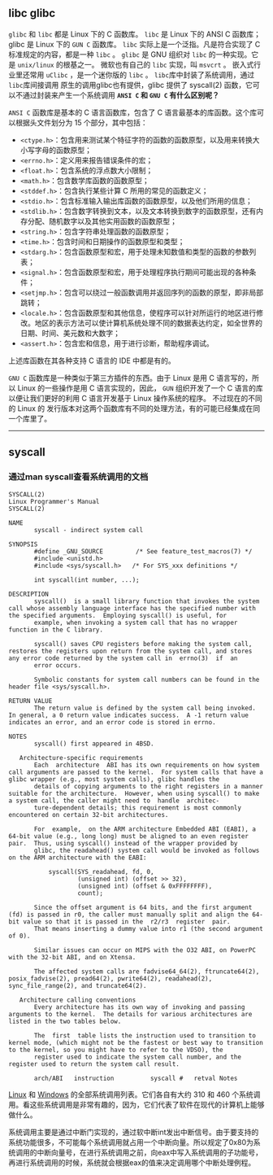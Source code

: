 ## libc glibc

`glibc` 和 `libc` 都是 Linux 下的 C 函数库。
`libc` 是 Linux 下的 ANSI C 函数库；glibc 是 Linux 下的 `GUN C` 函数库。
`libc` 实际上是一个泛指。凡是符合实现了 C 标准规定的内容，都是一种 `libc` 。
`glibc` 是 GNU 组织对 `libc` 的一种实现。它是 `unix/linux` 的根基之一。
微软也有自己的 `libc` 实现，叫 `msvcrt` 。
嵌入式行业里还常用 `uClibc` ，是一个迷你版的 `libc` 。
`libc`库中封装了系统调用，通过`libc`库间接调用 
原生的调用glibc也有提供，glibc 提供了 syscall(2) 函数，它可以不通过封装来产生一个系统调用
**`ANSI C` 和 `GNU C` 有什么区别呢？**

`ANSI C` 函数库是基本的 C 语言函数库，包含了 C 语言最基本的库函数。这个库可以根据头文件划分为 15 个部分，其中包括：
* `<ctype.h>`：包含用来测试某个特征字符的函数的函数原型，以及用来转换大小写字母的函数原型；
* `<errno.h>`：定义用来报告错误条件的宏；
* `<float.h>`：包含系统的浮点数大小限制；
* `<math.h>`：包含数学库函数的函数原型；
* `<stddef.h>`：包含执行某些计算 C 所用的常见的函数定义；
* `<stdio.h>`：包含标准输入输出库函数的函数原型，以及他们所用的信息；
* `<stdlib.h>`：包含数字转换到文本，以及文本转换到数字的函数原型，还有内存分配、随机数字以及其他实用函数的函数原型；
* `<string.h>`：包含字符串处理函数的函数原型；
* `<time.h>`：包含时间和日期操作的函数原型和类型；
* `<stdarg.h>`：包含函数原型和宏，用于处理未知数值和类型的函数的参数列表；
* `<signal.h>`：包含函数原型和宏，用于处理程序执行期间可能出现的各种条件；
* `<setjmp.h>`：包含可以绕过一般函数调用并返回序列的函数的原型，即非局部跳转；
* `<locale.h>`：包含函数原型和其他信息，使程序可以针对所运行的地区进行修改。地区的表示方法可以使计算机系统处理不同的数据表达约定，如全世界的日期、时间、美元数和大数字；
* `<assert.h>`：包含宏和信息，用于进行诊断，帮助程序调试。

上述库函数在其各种支持 C 语言的 IDE 中都是有的。

`GNU C` 函数库是一种类似于第三方插件的东西。由于 Linux 是用 C 语言写的，所以 Linux 的一些操作是用 C 语言实现的，因此，
`GUN` 组织开发了一个 C 语言的库 以便让我们更好的利用 C 语言开发基于 Linux 操作系统的程序。 不过现在的不同的 Linux 的
发行版本对这两个函数库有不同的处理方法，有的可能已经集成在同一个库里了。


----

## syscall
### 通过man syscall查看系统调用的文档
```shell
SYSCALL(2)                                                                             Linux Programmer's Manual                                                                             SYSCALL(2)

NAME
       syscall - indirect system call

SYNOPSIS
       #define _GNU_SOURCE         /* See feature_test_macros(7) */
       #include <unistd.h>
       #include <sys/syscall.h>   /* For SYS_xxx definitions */

       int syscall(int number, ...);

DESCRIPTION
       syscall()  is a small library function that invokes the system call whose assembly language interface has the specified number with the specified arguments.  Employing syscall() is useful, for
       example, when invoking a system call that has no wrapper function in the C library.

       syscall() saves CPU registers before making the system call, restores the registers upon return from the system call, and stores any error code returned by the system call in  errno(3)  if  an
       error occurs.

       Symbolic constants for system call numbers can be found in the header file <sys/syscall.h>.

RETURN VALUE
       The return value is defined by the system call being invoked.  In general, a 0 return value indicates success.  A -1 return value indicates an error, and an error code is stored in errno.

NOTES
       syscall() first appeared in 4BSD.

   Architecture-specific requirements
       Each  architecture  ABI has its own requirements on how system call arguments are passed to the kernel.  For system calls that have a glibc wrapper (e.g., most system calls), glibc handles the
       details of copying arguments to the right registers in a manner suitable for the architecture.  However, when using syscall() to make a system call, the caller might need to  handle  architec‐
       ture-dependent details; this requirement is most commonly encountered on certain 32-bit architectures.

       For  example,  on the ARM architecture Embedded ABI (EABI), a 64-bit value (e.g., long long) must be aligned to an even register pair.  Thus, using syscall() instead of the wrapper provided by
       glibc, the readahead() system call would be invoked as follows on the ARM architecture with the EABI:

           syscall(SYS_readahead, fd, 0,
                   (unsigned int) (offset >> 32),
                   (unsigned int) (offset & 0xFFFFFFFF),
                   count);

       Since the offset argument is 64 bits, and the first argument (fd) is passed in r0, the caller must manually split and align the 64-bit value so that it is passed in the  r2/r3  register  pair.
       That means inserting a dummy value into r1 (the second argument of 0).

       Similar issues can occur on MIPS with the O32 ABI, on PowerPC with the 32-bit ABI, and on Xtensa.

       The affected system calls are fadvise64_64(2), ftruncate64(2), posix_fadvise(2), pread64(2), pwrite64(2), readahead(2), sync_file_range(2), and truncate64(2).

   Architecture calling conventions
       Every architecture has its own way of invoking and passing arguments to the kernel.  The details for various architectures are listed in the two tables below.

       The  first  table lists the instruction used to transition to kernel mode, (which might not be the fastest or best way to transition to the kernel, so you might have to refer to the VDSO), the
       register used to indicate the system call number, and the register used to return the system call result.

       arch/ABI   instruction          syscall #   retval Notes

```

 [Linux](https://github.com/torvalds/linux/blob/v3.17/arch/x86/syscalls/syscall_64.tbl) 和 [Windows](https://j00ru.vexillium.org/syscalls/nt/32/) 的全部系统调用列表。它们各自有大约 310 和 460 个系统调用。看这些系统调用是非常有趣的，因为，它们代表了软件在现代的计算机上能够做什么。

 系统调用主要是通过中断门实现的，通过软中断int发出中断信号。由于要支持的系统功能很多，不可能每个系统调用就占用一个中断向量。所以规定了0x80为系统调用的中断向量号，在进行系统调用之前，向eax中写入系统调用的子功能号，再进行系统调用的时候，系统就会根据eax的值来决定调用哪个中断处理例程。